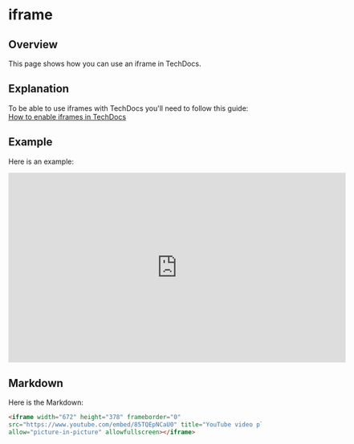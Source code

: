 # iframe

## Overview

This page shows how you can use an iframe in TechDocs.

## Explanation

To be able to use iframes with TechDocs you'll need to follow this guide: [How to enable iframes in TechDocs](https://backstage.io/docs/features/techdocs/how-to-guides#how-to-enable-iframes-in-techdocs)

## Example

Here is an example:

<iframe width="672" height="378" src="https://www.youtube.com/embed/85TQEpNCaU0" title="YouTube video player" frameborder="0" allow="picture-in-picture" allowfullscreen></iframe>

## Markdown

Here is the Markdown:

```markdown
<iframe width="672" height="378" frameborder="0"
src="https://www.youtube.com/embed/85TQEpNCaU0" title="YouTube video player" 
allow="picture-in-picture" allowfullscreen></iframe>
```